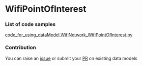 # WifiPointOfInterest

### List of code samples 

<!-- 50-List of code -->

<!-- [code entry](link) -->
[code_for_using_dataModel.WifiNetwork_WifiPointOfInterest.py](https://github.com/smart-data-models/dataModel.WifiNetwork/blob/master/WifiPointOfInterest/code/code_for_using_dataModel.WifiNetwork_WifiPointOfInterest.py)


<!-- /50-List of code -->

### Contribution
You can raise an [issue](https://github.com/smart-data-models/dataModel.WifiNetwork/issues) or submit your [PR](https://github.com/smart-data-models/dataModel.WifiNetwork/pulls) on existing data models
